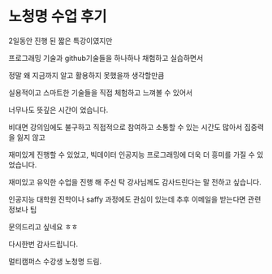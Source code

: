 # 노청명 수업 후기

2일동안 진행 된 짧은 특강이였지만 

프로그래밍 기술과 github기술들을 하나하나 채험하고 실습하면서

정말 왜 지금까지 알고 활용하지 못했을까 생각할만큼 

실용적이고 스마트한 기술들을 직접 체험하고 느껴볼 수 있어서

너무나도 뜻깊은 시간이 었습니다. 

비대면 강의임에도 불구하고 직접적으로 참여하고 소통할 수 있는 시간도 많아서 집중력을 잃지 않고 

재미있게 진행할 수 있었고,  빅데이터 인공지능 프로그래밍에 더욱 더 흥미를 가질 수 있었습니다.

재미있고 유익한 수업을 진행 해 주신 탁 강사님께도 감사드린다는 말 전하고 싶습니다.

인공지능 대학원 진학이나 saffy 과정에도 관심이 있는데 추후 이메일을 받는다면 관련 정보나 팁

문의드리고 싶네요 ㅎㅎ 

다시한번 감사드립니다.



멀티캠퍼스 수강생 노청명 드림.

